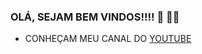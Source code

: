 ### OLÁ, SEJAM BEM VINDOS!!!! 👋 👨‍🏫 

- CONHEÇAM MEU CANAL DO [YOUTUBE](https://www.youtube.com/channel/UCwvP1caUFnPrILFpPfupoqg)




